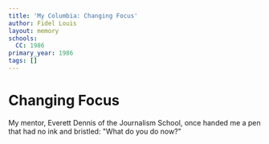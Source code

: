 ```yaml
---
title: 'My Columbia: Changing Focus'
author: Fidel Louis
layout: memory
schools:
  CC: 1986
primary_year: 1986
tags: []
---
```

# Changing Focus

My mentor, Everett Dennis of the Journalism School, once handed me a pen that had no ink and bristled: "What do you do now?"
